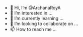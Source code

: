 - 👋 Hi, I’m @ArchanaRoyA
- 👀 I’m interested in ...
- 🌱 I’m currently learning ...
- 💞️ I’m looking to collaborate on ...
- 📫 How to reach me ...

<!---
ArchanaRoyA/ArchanaRoyA is a ✨ special ✨ repository because its `README.md` (this file) appears on your GitHub profile.
You can click the Preview link to take a look at your changes.
--->

